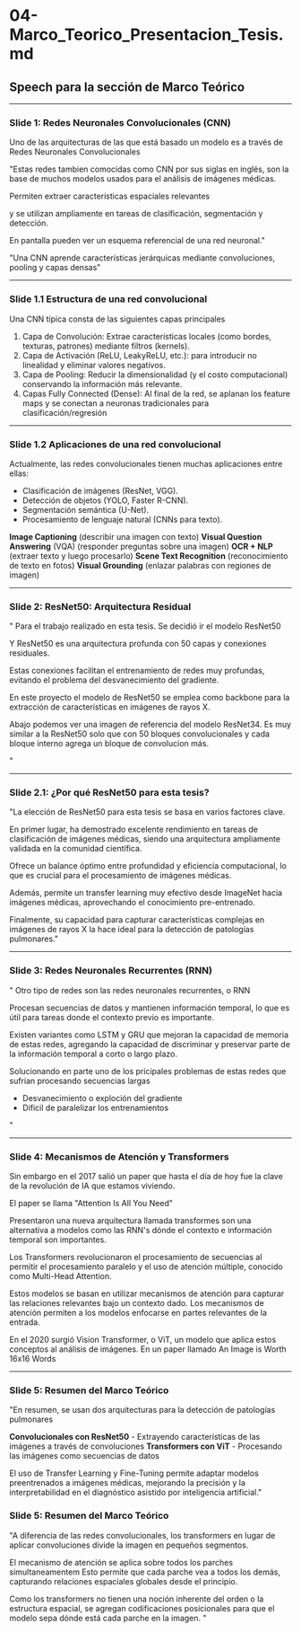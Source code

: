 # 04-Marco_Teorico_Presentacion_Tesis.md

## Speech para la sección de Marco Teórico

---

### Slide 1: Redes Neuronales Convolucionales (CNN)

Uno de las arquitecturas de las que está basado un modelo es a través de Redes Neuronales Convolucionales


"Estas redes tambien comocidas como CNN por sus siglas en inglés, son la base de muchos modelos usados para el análisis de imágenes médicas.

Permiten extraer características espaciales relevantes

y se utilizan ampliamente en tareas de clasificación, segmentación y detección.

En pantalla pueden ver un esquema referencial de una red neuronal."

"Una CNN aprende características jerárquicas mediante convoluciones, pooling y capas densas"

---

### Slide 1.1 Estructura de una red convolucional

Una CNN típica consta de las siguientes capas principales
1. Capa de Convolución: Extrae características locales (como bordes, texturas, patrones) mediante filtros (kernels).
2. Capa de Activación (ReLU, LeakyReLU, etc.): para introducir no linealidad y eliminar valores negativos.
3. Capa de Pooling: Reducir la dimensionalidad (y el costo computacional) conservando la información más relevante.
4. Capas Fully Connected (Dense): Al final de la red, se aplanan los feature maps y se conectan a neuronas tradicionales para clasificación/regresión

---

### Slide 1.2 Aplicaciones de una red convolucional

Actualmente, las redes convolucionales tienen muchas aplicaciones entre ellas:

- Clasificación de imágenes (ResNet, VGG).
- Detección de objetos (YOLO, Faster R-CNN).
- Segmentación semántica (U-Net).
- Procesamiento de lenguaje natural (CNNs para texto).


**Image Captioning** (describir una imagen con texto)
**Visual Question Answering** (VQA) (responder preguntas sobre una imagen)
**OCR + NLP** (extraer texto y luego procesarlo)
**Scene Text Recognition** (reconocimiento de texto en fotos)
**Visual Grounding** (enlazar palabras con regiones de imagen)

---

### Slide 2: ResNet50: Arquitectura Residual

"
Para el trabajo realizado en esta tesis. Se decidió ir el modelo ResNet50

Y ResNet50 es una arquitectura profunda con 50 capas y conexiones residuales.

Estas conexiones facilitan el entrenamiento de redes muy profundas, evitando el problema del desvanecimiento del gradiente.

En este proyecto el modelo de ResNet50 se emplea como backbone para la extracción de características en imágenes de rayos X.

Abajo podemos ver una imagen de referencia del modelo ResNet34.
Es muy similar a la ResNet50 solo que con 50 bloques convolucionales y cada bloque interno agrega un bloque de convolucion más.

"

---

### Slide 2.1: ¿Por qué ResNet50 para esta tesis?

"La elección de ResNet50 para esta tesis se basa en varios factores clave.

En primer lugar, ha demostrado excelente rendimiento en tareas de clasificación de imágenes médicas, siendo una arquitectura ampliamente validada en la comunidad científica.

Ofrece un balance óptimo entre profundidad y eficiencia computacional, lo que es crucial para el procesamiento de imágenes médicas.

Además, permite un transfer learning muy efectivo desde ImageNet hacia imágenes médicas, aprovechando el conocimiento pre-entrenado.

Finalmente, su capacidad para capturar características complejas en imágenes de rayos X la hace ideal para la detección de patologías pulmonares."

---

### Slide 3: Redes Neuronales Recurrentes (RNN)

"
Otro tipo de redes son las redes neuronales recurrentes, o RNN

Procesan secuencias de datos y mantienen información temporal, lo que es útil para tareas donde el contexto previo es importante.

Existen variantes como LSTM y GRU que mejoran la capacidad de memoria de estas redes,
agregando la capacidad de discriminar y preservar parte de la información temporal a corto o largo plazo.

Solucionando en parte uno de los pricipales problemas de estas redes que sufrian procesando secuencias largas
- Desvanecimiento o exploción del gradiente
- Dificil de paralelizar los entrenamientos

"

---

### Slide 4: Mecanismos de Atención y Transformers

Sin embargo en el 2017 salió un paper que hasta el día de hoy fue la clave de la revolución de IA que estamos viviendo.

El paper se llama "Attention Is All You Need"

Presentaron una nueva arquitectura llamada transformes
son una alternativa a modelos como las RNN's dónde el contexto e información temporal son importantes.

Los Transformers revolucionaron el procesamiento de secuencias al permitir el procesamiento paralelo y el uso de atención múltiple, conocido como Multi-Head Attention.

Estos modelos se basan en utilizar mecanismos de atención para capturar las relaciones relevantes bajo un contexto dado.
Los mecanismos de atención permiten a los modelos enfocarse en partes relevantes de la entrada.

En el 2020 surgió Vision Transformer, o ViT, un modelo que aplica estos conceptos al análisis de imágenes.
En un paper llamado An Image is Worth 16x16 Words

---

### Slide 5: Resumen del Marco Teórico

"En resumen, se usan dos arquitecturas para la detección de patologías pulmonares

**Convolucionales con ResNet50** - Extrayendo características de las imágenes a través de convoluciones
**Transformers con ViT** - Procesando las imágenes como secuencias de datos

El uso de Transfer Learning y Fine-Tuning permite adaptar modelos preentrenados a imágenes médicas, mejorando la precisión y la interpretabilidad en el diagnóstico asistido por inteligencia artificial."

### Slide 5: Resumen del Marco Teórico

"A diferencia de las redes convolucionales, los transformers en lugar de aplicar convoluciones divide la imagen en pequeños segmentos.

El mecanismo de atención se aplica sobre todos los parches simultaneamentem Esto permite que cada parche vea a todos los demás, capturando relaciones espaciales globales desde el principio.

Como los transformers no tienen una noción inherente del orden o la estructura espacial, se agregan codificaciones posicionales para que el modelo sepa dónde está cada parche en la imagen.
"
